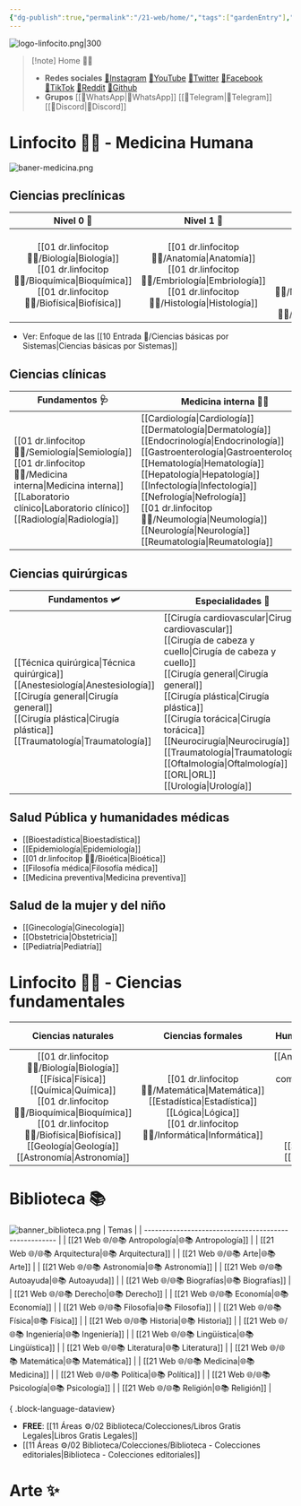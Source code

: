 ```yaml
---
{"dg-publish":true,"permalink":"/21-web/home/","tags":["gardenEntry"],"noteIcon":""}
---
```


![logo-linfocito.png|300](/img/user/01%20dr.linfocitop%20%F0%9F%91%A8%E2%80%8D%E2%9A%95%EF%B8%8F/%F0%9F%92%BE%20Adjuntos/logo-linfocito.png)

>[!note] Home 👨‍⚕️
> - **Redes sociales**
>	[🔗Instagram](https://www.instagram.com/dr.linfocitop/) [🔗YouTube](https://www.youtube.com/@dr.linfocitop) [🔗Twitter](https://twitter.com/drlinfocitop) [🔗Facebook](https://www.facebook.com/profile.php?id=100092210299968&sk) [🔗TikTok](https://www.tiktok.com/@dr.linfocitop) [🔗Reddit](https://www.reddit.com/user/dr_linfocitop) [🔗Github](https://github.com/drlinfocitop) 
>- **Grupos**
>	[[🔗WhatsApp\|🔗WhatsApp]] [[🔗Telegram\|🔗Telegram]] [[🔗Discord\|🔗Discord]] 

# Linfocito 👨‍⚕️ - Medicina Humana
![baner-medicina.png](/img/user/21%20Web%20%F0%9F%8C%90/%F0%9F%92%BE%20Adjuntos/baner-medicina.png)
## Ciencias preclínicas
|                     Nivel 0 🥚                      |                      Nivel 1 🐣                       |                                   Nivel 2 🐤                                    |                                   Nivel 3 🦅                                    |
|:---------------------------------------------------:|:-----------------------------------------------------:|:-------------------------------------------------------------------------------:|:-------------------------------------------------------------------------------:|
| [[01 dr.linfocitop 👨‍⚕️/Biología\|Biología]] <br> [[01 dr.linfocitop 👨‍⚕️/Bioquímica\|Bioquímica]] <br> [[01 dr.linfocitop 👨‍⚕️/Biofísica\|Biofísica]] | [[01 dr.linfocitop 👨‍⚕️/Anatomía\|Anatomía]] <br> [[01 dr.linfocitop 👨‍⚕️/Embriología\|Embriología]] <br> [[01 dr.linfocitop 👨‍⚕️/Histología\|Histología]] | [[01 dr.linfocitop 👨‍⚕️/Fisiología\|Fisiología]] <br> [[01 dr.linfocitop 👨‍⚕️/Patología\|Patología]] <br> [[01 dr.linfocitop 👨‍⚕️/Microbiología\|Microbiología]] <br> [[01 dr.linfocitop 👨‍⚕️/Parasitología\|Parasitología]] | [[Fisiopatología\|Fisiopatología]] <br> [[01 dr.linfocitop 👨‍⚕️/Farmacología\|Farmacología]] <br> [[Inmunología\|Inmunología]] <br> [[01 dr.linfocitop 👨‍⚕️/Genética\|Genética]] |

- Ver: Enfoque de las [[10 Entrada 🛒/Ciencias básicas por Sistemas\|Ciencias básicas por Sistemas]]
## Ciencias clínicas
| Fundamentos 🩺                                                                              | Medicina interna 👨‍⚕️                                                                                                                                                                                                      | Especialidades 🏥                                                              |
| ----------------------------------------------------------------------------------------- | --------------------------------------------------------------------------------------------------------------------------------------------------------------------------------------------------------------------- | ---------------------------------------------------------------------------- |
| [[01 dr.linfocitop 👨‍⚕️/Semiología\|Semiología]] <br> [[01 dr.linfocitop 👨‍⚕️/Medicina interna\|Medicina interna]] <br> [[Laboratorio clínico\|Laboratorio clínico]] <br> [[Radiología\|Radiología]] | [[Cardiología\|Cardiología]] <br> [[Dermatología\|Dermatología]] <br> [[Endocrinología\|Endocrinología]] <br> [[Gastroenterología\|Gastroenterología]] <br> [[Hematología\|Hematología]] <br> [[Hepatología\|Hepatología]] <br> [[Infectología\|Infectología]] <br> [[Nefrología\|Nefrología]] <br> [[01 dr.linfocitop 👨‍⚕️/Neumología\|Neumología]] <br> [[Neurología\|Neurología]] <br> [[Reumatología\|Reumatología]] | [[Urgentología\|Urgentología]] <br> [[Alergología\|Alergología]] <br>[[Geriatría\|Geriatría]] <br> [[Psiquiatría\|Psiquiatría]] |
## Ciencias quirúrgicas
| Fundamentos 🛩                                                                                                             | Especialidades 🚀 |
| ------------------------------------------------------------------------------------------------------------------------ | -------------- |
| [[Técnica quirúrgica\|Técnica quirúrgica]] <br> [[Anestesiología\|Anestesiología]] <br> [[Cirugía general\|Cirugía general]] <br> [[Cirugía plástica\|Cirugía plástica]] <br> [[Traumatología\|Traumatología]] |[[Cirugía cardiovascular\|Cirugía cardiovascular]] <br> [[Cirugía de cabeza y cuello\|Cirugía de cabeza y cuello]] <br> [[Cirugía general\|Cirugía general]] <br> [[Cirugía plástica\|Cirugía plástica]] <br> [[Cirugía torácica\|Cirugía torácica]] <br> [[Neurocirugía\|Neurocirugía]] <br> [[Traumatología\|Traumatología]] <br> [[Oftalmología\|Oftalmología]] <br> [[ORL\|ORL]] <br> [[Urología\|Urología]]                |
## Salud Pública y humanidades médicas
- [[Bioestadística\|Bioestadística]]
- [[Epidemiología\|Epidemiología]]
- [[01 dr.linfocitop 👨‍⚕️/Bioética\|Bioética]]
- [[Filosofía médica\|Filosofía médica]]
- [[Medicina preventiva\|Medicina preventiva]]
## Salud de la mujer y del niño
- [[Ginecología\|Ginecología]]
- [[Obstetricia\|Obstetricia]]
- [[Pediatría\|Pediatría]]
# Linfocito 👨‍⚕️ - Ciencias fundamentales 
|                                                     Ciencias naturales                                                     |                               Ciencias formales                               |                                                                       Humanidades (letras puras)                                                                        |                                Humanidades (letras mixtas)                                 |
|:--------------------------------------------------------------------------------------------------------------------------:|:-----------------------------------------------------------------------------:|:-----------------------------------------------------------------------------------------------------------------------------------------------------------------------:|:------------------------------------------------------------------------------------------:|
| [[01 dr.linfocitop 👨‍⚕️/Biología\|Biología]] <br> [[Física\|Física]] <br> [[Química\|Química]] <br> [[01 dr.linfocitop 👨‍⚕️/Bioquímica\|Bioquímica]] <br> [[01 dr.linfocitop 👨‍⚕️/Biofísica\|Biofísica]] <br> [[Geología\|Geología]] <br> [[Astronomía\|Astronomía]] | [[01 dr.linfocitop 👨‍⚕️/Matemática\|Matemática]] <br> [[Estadística\|Estadística]] <br> [[Lógica\|Lógica]] <br> [[01 dr.linfocitop 👨‍⚕️/Informática\|Informática]] <br> | [[Antropología\|Antropología]] <br> [[Ciencias de la comunicación\|Ciencias de la comunicación]] <br> [[Derecho\|Derecho]] <br> [[Filosofía\|Filosofía]] <br> [[Filología\|Filología]] <br> [[Historia\|Historia]] <br> [[Sociología\|Sociología]] <br> [[Politología\|Politología]] | [[Demografía\|Demografía]] <br> [[Economía\|Economía]] <br> [[Geografía\|Geografía]] <br> [[Pedagogía\|Pedagogía]] <br> [[Psicología\|Psicología]] |
# Biblioteca 📚
![banner_biblioteca.png](/img/user/21%20Web%20%F0%9F%8C%90/%F0%9F%92%BE%20Adjuntos/banner_biblioteca.png)
| Temas                                                 |
| ----------------------------------------------------- |
| [[21 Web 🌐/🌐📚 Antropología\|🌐📚 Antropología]] |
| [[21 Web 🌐/🌐📚 Arquitectura\|🌐📚 Arquitectura]] |
| [[21 Web 🌐/🌐📚 Arte\|🌐📚 Arte]]                 |
| [[21 Web 🌐/🌐📚 Astronomía\|🌐📚 Astronomía]]     |
| [[21 Web 🌐/🌐📚 Autoayuda\|🌐📚 Autoayuda]]       |
| [[21 Web 🌐/🌐📚 Biografías\|🌐📚 Biografías]]     |
| [[21 Web 🌐/🌐📚 Derecho\|🌐📚 Derecho]]           |
| [[21 Web 🌐/🌐📚 Economía\|🌐📚 Economía]]         |
| [[21 Web 🌐/🌐📚 Filosofía\|🌐📚 Filosofía]]       |
| [[21 Web 🌐/🌐📚 Física\|🌐📚 Física]]             |
| [[21 Web 🌐/🌐📚 Historia\|🌐📚 Historia]]         |
| [[21 Web 🌐/🌐📚 Ingeniería\|🌐📚 Ingeniería]]     |
| [[21 Web 🌐/🌐📚 Lingüística\|🌐📚 Lingüística]]   |
| [[21 Web 🌐/🌐📚 Literatura\|🌐📚 Literatura]]     |
| [[21 Web 🌐/🌐📚 Matemática\|🌐📚 Matemática]]     |
| [[21 Web 🌐/🌐📚 Medicina\|🌐📚 Medicina]]         |
| [[21 Web 🌐/🌐📚 Política\|🌐📚 Política]]         |
| [[21 Web 🌐/🌐📚 Psicología\|🌐📚 Psicología]]     |
| [[21 Web 🌐/🌐📚 Religión\|🌐📚 Religión]]         |

{ .block-language-dataview}
- **FREE**: [[11 Áreas ⚙/02 Biblioteca/Colecciones/Libros Gratis Legales\|Libros Gratis Legales]]
- [[11 Áreas ⚙/02 Biblioteca/Colecciones/Biblioteca - Colecciones editoriales\|Biblioteca - Colecciones editoriales]]
# Arte ✨
